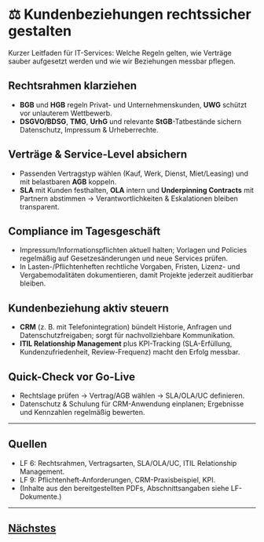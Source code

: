 # ⚖️ Kundenbeziehungen rechtssicher gestalten

Kurzer Leitfaden für IT-Services: Welche Regeln gelten, wie Verträge sauber aufgesetzt werden und wie wir Beziehungen messbar pflegen.

## Rechtsrahmen klarziehen
- **BGB** und **HGB** regeln Privat- und Unternehmenskunden, **UWG** schützt vor unlauterem Wettbewerb.
- **DSGVO/BDSG**, **TMG**, **UrhG** und relevante **StGB**-Tatbestände sichern Datenschutz, Impressum & Urheberrechte.

## Verträge & Service-Level absichern
- Passenden Vertragstyp wählen (Kauf, Werk, Dienst, Miet/Leasing) und mit belastbaren **AGB** koppeln.
- **SLA** mit Kunden festhalten, **OLA** intern und **Underpinning Contracts** mit Partnern abstimmen → Verantwortlichkeiten & Eskalationen bleiben transparent.

## Compliance im Tagesgeschäft
- Impressum/Informationspflichten aktuell halten; Vorlagen und Policies regelmäßig auf Gesetzesänderungen und neue Services prüfen.
- In Lasten-/Pflichtenheften rechtliche Vorgaben, Fristen, Lizenz- und Vergabemodalitäten dokumentieren, damit Projekte jederzeit auditierbar bleiben.

## Kundenbeziehung aktiv steuern
- **CRM** (z. B. mit Telefonintegration) bündelt Historie, Anfragen und Datenschutzfreigaben; sorgt für nachvollziehbare Kommunikation.
- **ITIL Relationship Management** plus KPI-Tracking (SLA-Erfüllung, Kundenzufriedenheit, Review-Frequenz) macht den Erfolg messbar.

## Quick-Check vor Go-Live
- Rechtslage prüfen → Vertrag/AGB wählen → SLA/OLA/UC definieren.
- Datenschutz & Schulung für CRM-Anwendung einplanen; Ergebnisse und Kennzahlen regelmäßig bewerten.

---

## Quellen
- LF 6: Rechtsrahmen, Vertragsarten, SLA/OLA/UC, ITIL Relationship Management.
- LF 9: Pflichtenheft-Anforderungen, CRM-Praxisbeispiel, KPI.
- (Inhalte aus den bereitgestellten PDFs, Abschnittsangaben siehe LF-Dokumente.)


---

## [Nächstes](./2.1-bgb-hgb.md)